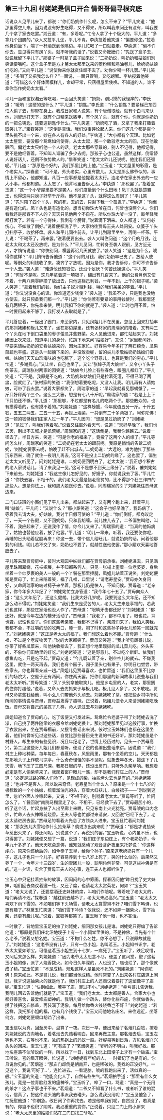 ## 第三十九回 村姥姥是信口开合 情哥哥偏寻根究底


<p>话说众人见平儿来了，都说：“你们奶奶作什么呢，怎么不来了？”平儿笑道：“他那里得空儿来。因为说没有好生吃得，又不得来，所以叫我来问还有没有，叫我要几个拿了家去吃罢。”湘云道：“有，多着呢。”忙令人拿了十个极大的。平儿道：“多拿几个团脐的。”众人又拉平儿坐，平儿不肯。李纨拉着他笑道：“偏要你坐。”拉着他身边坐下，端了一杯酒送到他嘴边。平儿忙喝了一口就要走。李纨道：“偏不许你去。显见得只有凤丫头，就不听我的话了。”说着又命嬷嬷们：“先送了盒子去，就说我留下平儿了。”那婆子一时拿了盒子回来说：“二奶奶说，叫奶奶和姑娘们别笑话要嘴吃。这个盒子里是方才舅太太那里送来的菱粉糕和鸡油卷儿，给奶奶姑娘们吃的。”又向平儿道：“说使你来你就贪住顽不去了。劝你少喝一杯儿罢。”平儿笑道：“多喝了又把我怎么样？”一面说，一面只管喝，又吃螃蟹。李纨揽着他笑道：“可惜这么个好体面模样儿，命却平常，只落得屋里使唤。不知道的人，谁不拿你当作奶奶太太看。”</p>
<p>平儿一面和宝钗湘云等吃喝，一面回头笑道：“奶奶，别只摸的我怪痒的。”李氏道：“嗳哟！这硬的是什么？”平儿道：“钥匙。”李氏道：“什么钥匙？要紧梯己东西怕人偷了去，却带在身上。我成日家和人说笑，有个唐僧取经，就有个白马来驮他，刘智远打天下，就有个瓜精来送盔甲，有个凤丫头，就有个你。你就是你奶奶的一把总钥匙，还要这钥匙作什么。”平儿笑道：“奶奶吃了酒，又拿了我来打趣着取笑儿了。”宝钗笑道：“这倒是真话。我们没事评论起人来，你们这几个都是百个里头挑不出一个来，妙在各人有各人的好处。”李纨道：“大小都有个天理。比如老太太屋里，要没那个鸳鸯如何使得。从太太起，那一个敢驳老太太的回，现在他敢驳回。偏老太太只听他一个人的话。老太太那些穿戴的，别人不记得，他都记得，要不是他经管着，不知叫人诓骗了多少去呢。那孩子心也公道，虽然这样，倒常替人说好话儿，还倒不依势欺人的。”惜春笑道：“老太太昨儿还说呢，他比我们还强呢。”平儿道：“那原是个好的，我们那里比的上他。”宝玉道：“太太屋里的彩霞，是个老实人。”探春道：“可不是，外头老实，心里有数儿。太太是那么佛爷似的，事情上不留心，他都知道。凡百一应事都是他提着太太行。连老爷在家出外去的一应大小事，他都知道。太太忘了，他背地里告诉太太。”李纨道：“那也罢了。”指着宝玉道：“这一个小爷屋里要不是袭人，你们度量到个什么田地！凤丫头就是楚霸王，也得这两只膀子好举千斤鼎。他不是这丫头，就得这么周到了！”平儿笑道：“先时陪了四个丫头，死的死，去的去，只剩下我一个孤鬼了。”李纨道：“你倒是有造化的。凤丫头也是有造化的。想当初你珠大爷在日，何曾也没两个人。你们看我还是那容不下人的？天天只见他两个不自在。所以你珠大爷一没了，趁年轻我都打发了。若有一个守得住，我倒有个膀臂。”说着滴下泪来。众人都道：“又何必伤心，不如散了倒好。”说着便都洗了手，大家约往贾母王夫人处问安。众婆子丫头打扫亭子，收拾杯盘。袭人和平儿同往前去，让平儿到房里坐坐，再喝一杯茶。平儿说：“不喝茶了，再来罢。”说着便要出去。袭人又叫住问道：“这个月的月钱，连老太太和太太还没放呢，是为什么？”平儿见问，忙转身至袭人跟前，见方近无人，才悄悄说道：“你快别问，横竖再迟几天就放了。”袭人笑道：“这是为什么，唬得你这样？”平儿悄悄告诉他道：“这个月的月钱，我们奶奶早已支了，放给人使呢。等别处的利钱收了来，凑齐了才放呢。因为是你，我才告诉你，你可不许告诉一个人去。”袭人道：“难道他还短钱使，还没个足厌？何苦还操这心。”平儿笑道：“何曾不是呢。这几年拿着这一项银子，翻出有几百来了。他的公费月例又使不着，十两八两零碎攒了放出去，只他这梯己利钱，一年不到，上千的银子呢。”袭人笑道：“拿着我们的钱，你们主子奴才赚利钱，哄的我们呆呆的等着。”平儿道：“你又说没良心的话。你难道还少钱使？”袭人道：“我虽不少，只是我也没地方使去，就只预备我们那一个。”平儿道：“你倘若有要紧的事用钱使时，我那里还有几两银子，你先拿来使，明儿我扣下你的就是了。”袭人道：“此时也用不着，怕一时要用起来不够了，我打发人去取就是了。”</p>
<p>平儿答应着，一径出了园门，来至家内，只见凤姐儿不在房里。忽见上回来打抽丰的那刘姥姥和板儿又来了，坐在那边屋里，还有张材家的周瑞家的陪着，又有两三个丫头在地下倒口袋里的枣子倭瓜并些野菜。众人见他进来，都忙站起来了。刘姥姥因上次来过，知道平儿的身分，忙跳下地来问“姑娘好”，又说：“家里都问好。早要来请姑奶奶的安看姑娘来的，因为庄家忙。好容易今年多打了两石粮食，瓜果菜蔬也丰盛。这是头一起摘下来的，并没敢卖呢，留的尖儿孝敬姑奶奶姑娘们尝尝。姑娘们天天山珍海味的也吃腻了，这个吃个野意儿，也算是我们的穷心。”平儿忙道：“多谢费心。”又让坐，自己也坐了。又让“张婶子周大娘坐”，又令小丫头子倒茶去。周瑞张材两家的因笑道：“姑娘今儿脸上有些春色，眼圈儿都红了。”平儿笑道：“可不是。我原是不吃的，大奶奶和姑娘们只是拉着死灌，不得已喝了两盅，脸就红了。”张材家的笑道：“我倒想着要吃呢，又没人让我。明儿再有人请姑娘，可带了我去罢。”说着大家都笑了。周瑞家的道：“早起我就看见那螃蟹了，一斤只好秤两个三个。这么三大篓，想是有七八十斤呢。”周瑞家的道：“若是上上下下只怕还不够。”平儿道：“那里够，不过都是有名儿的吃两个子。那些散众的，也有摸得着的，也有摸不着的。”刘姥姥道：“这样螃蟹，今年就值五分一斤。十斤五钱，五五二两五，三五一十五，再搭上酒菜，一共倒有二十多两银子。阿弥陀佛！这一顿的钱够我们庄家人过一年了。”平儿因问：“想是见过奶奶了？”刘姥姥道：“见过了，叫我们等着呢。”说着又往窗外看天气，说道：“天好早晚了，我们也去罢，别出不去城才是饥荒呢。”周瑞家的道：“这话倒是，我替你瞧瞧去。”说着一径去了，半日方来，笑道：“可是你老的福来了，竟投了这两个人的缘了。”平儿等问怎么样，周瑞家的笑道：“二奶奶在老太太的跟前呢。我原是悄悄的告诉二奶奶，‘刘姥姥要家去呢，怕晚了赶不出城去。’二奶奶说：‘大远的，难为他扛了那些沉东西来，晚了就住一夜明儿再去。’这可不是投上二奶奶的缘了。这也罢了，偏生老太太又听见了，问刘姥姥是谁。二奶奶便回明白了。老太太说：‘我正想个积古的老人家说话儿，请了来我见一见。’这可不是想不到天上缘分了。”说着，催刘姥姥下来前去。刘姥姥道：“我这生像儿怎好见的。好嫂子，你就说我去了罢。”平儿忙道：“你快去罢，不相干的。我们老太太最是惜老怜贫的，比不得那个狂三诈四的那些人。想是你怯上，我和周大娘送你去。”说着，同周瑞家的引了刘姥姥往贾母这边来。</p>
<p>二门口该班的小厮们见了平儿出来，都站起来了，又有两个跑上来，赶着平儿叫“姑娘”。平儿问：“又说什么？”那小厮笑道：“这会子也好早晚了，我妈病了，等着我去请大夫。好姑娘，我讨半日假可使的？”平儿道：“你们倒好，都商议定了，一天一个告假，又不回奶奶，只和我胡缠。前儿住儿去了，二爷偏生叫他，叫不着，我应起来了，还说我作了情。你今儿又来了。”周瑞家的道：“当真的他妈病了，姑娘也替他应着，放了他罢。”平儿道：“明儿一早来。听着，我还要使你呢，再睡的日头晒着屁股再来！你这一去，带个信儿给旺儿，就说奶奶的话，问着他那剩的利钱。明儿若不交了来，奶奶也不要了，就越性送他使罢。”那小厮欢天喜地答应去了。</p>
<p>平儿等来至贾母房中，彼时大观园中姊妹们都在贾母前承奉。刘姥姥进去，只见满屋里珠围翠绕，花枝招展，并不知都系何人。只见一张榻上歪着一位老婆婆，身后坐着一个纱罗裹的美人一般的一个丫鬟在那里捶腿，凤姐儿站着正说笑。刘姥姥便知是贾母了，忙上来陪着笑，福了几福，口里说：“请老寿星安。”贾母亦欠身问好，又命周瑞家的端过椅子来坐着。那板儿仍是怯人，不知问候。贾母道：“老亲家，你今年多大年纪了？”刘姥姥忙立身答道：“我今年七十五了。”贾母向众人道：“这么大年纪了，还这么健朗。比我大好几岁呢。我要到这么大年纪，还不知怎么动不得呢。”刘姥姥笑道：“我们生来是受苦的人，老太太生来是享福的。若我们也这样，那些庄家活也没人作了。”贾母道：“眼睛牙齿都还好？”刘姥姥道：“都还好，就是今年左边的槽牙活动了。”贾母道：“我老了，都不中用了，眼也花，耳也聋，记性也没了。你们这些老亲戚，我都不记得了。亲戚们来了，我怕人笑我，我都不会，不过嚼的动的吃两口，睡一觉，闷了时和这些孙子孙女儿顽笑一回就完了。”刘姥姥笑道：“这正是老太太的福了。我们想这么着也不能。”贾母道：“什么福，不过是个老废物罢了。”说的大家都笑了。贾母又笑道：“我才听见凤哥儿说，你带了好些瓜菜来，叫他快收拾去了，我正想个地里现撷的瓜儿菜儿吃。外头买的，不象你们田地里的好吃。”刘姥姥笑道：“这是野意儿，不过吃个新鲜。依我们想鱼肉吃，只是吃不起。”贾母又道：“今儿既认着了亲，别空空儿的就去。不嫌我这里，就住一两天再去。我们也有个园子，园子里头也有果子，你明日也尝尝，带些家去，你也算看亲戚一趟。”凤姐儿见贾母喜欢，也忙留道：“我们这里虽不比你们的场院大，空屋子还有两间。你住两天罢，把你们那里的新闻故事儿说些与我们老太太听听。”贾母笑道：“凤丫头别拿他取笑儿。他是乡屯里的人，老实，那里搁的住你打趣他。”说着，又命人去先抓果子与板儿吃。板儿见人多了，又不敢吃。贾母又命拿些钱给他，叫小幺儿们带他外头顽去。刘姥姥吃了茶，便把些乡村中所见所闻的事情说与贾母，贾母益发得了趣味。正说着，凤姐儿便令人来请刘姥姥吃晚饭。贾母又将自己的菜拣了几样，命人送过去与刘姥姥吃。</p>
<p>凤姐知道合了贾母的心，吃了饭便又打发过来。鸳鸯忙令老婆子带了刘姥姥去洗了澡，自己挑了两件随常的衣服令给刘姥姥换上。那刘姥姥那里见过这般行事，忙换了衣裳出来，坐在贾母榻前，又搜寻些话出来说。彼时宝玉姊妹们也都在这里坐着，他们何曾听见过这些话，自觉比那些瞽目先生说的书还好听。那刘姥姥虽是个村野人，却生来的有些见识，况且年纪老了，世情上经历过的，见头一个贾母高兴，第二见这些哥儿姐儿们都爱听，便没了说的也编出些话来讲。因说道：“我们村庄上种地种菜，每年每日，春夏秋冬，风里雨里，那有个坐着的空儿，天天都是在那地头子上作歇马凉亭，什么奇奇怪怪的事不见呢。就象去年冬天，接连下了几天雪，地下压了三四尺深。我那日起的早，还没出房门，只听外头柴草响。我想着必定是有人偷柴草来了。我爬着窗户眼儿一瞧，却不是我们村庄上的人。”贾母道：“必定是过路的客人们冷了，见现成的柴，抽些烤火去也是有的。”刘姥姥笑道：“也并不是客人，所以说来奇怪。老寿星当个什么人？原来是一个十七八岁的极标致的一个小姑娘，梳着溜油光的头，穿着大红袄儿，白绫裙子——”刚说到这里，忽听外面人吵嚷起来，又说：“不相干的，别唬着老太太。”贾母等听了，忙问怎么了，丫鬟回说“南院马棚里走了水，不相干，已经救下去了。”贾母最胆小的，听了这个话，忙起身扶了人出至廊上来瞧，只见东南上火光犹亮。贾母唬的口内念佛，忙命人去火神跟前烧香。王夫人等也忙都过来请安，又回说“已经下去了，老太太请进房去罢。”贾母足的看着火光息了方领众人进来。宝玉且忙着问刘姥姥：“那女孩儿大雪地作什么抽柴草？倘或冻出病来呢？”贾母道：“都是才说抽柴草惹出火来了，你还问呢。别说这个了，再说别的罢。”宝玉听说，心内虽不乐，也只得罢了。刘姥姥便又想了一篇，说道：“我们庄子东边庄上，有个老奶奶子，今年九十多岁了。他天天吃斋念佛，谁知就感动了观音菩萨夜里来托梦说：‘你这样虔心，原来你该绝后的，如今奏了玉皇，给你个孙子。’原来这老奶奶只有一个儿子，这儿子也只一个儿子，好容易养到十七八岁上死了，哭的什么似的。后果然又养了一个，今年才十三四岁，生的雪团儿一般，聪明伶俐非常。可见这些神佛是有的。”这一夕话，实合了贾母王夫人的心事，连王夫人也都听住了。</p>
<p>宝玉心中只记挂着抽柴的故事，因闷闷的心中筹画。探春因问他“昨日扰了史大妹妹，咱们回去商议着邀一社，又还了席，也请老太太赏菊花，何如？”宝玉笑道：“老太太说了，还要摆酒还史妹妹的席，叫咱们作陪呢。等着吃了老太太的，咱们再请不迟。”探春道：“越往前去越冷了，老太太未必高兴。”宝玉道：“老太太又喜欢下雨下雪的。不如咱们等下头场雪，请老太太赏雪岂不好？咱们雪下吟诗，也更有趣了。”林黛玉忙笑道：“咱们雪下吟诗？依我说，还不如弄一捆柴火，雪下抽柴，还更有趣儿呢。”说着，宝钗等都笑了。宝玉瞅了他一眼，也不答话。</p>
<p>一时散了，背地里宝玉足的拉了刘姥姥，细问那女孩儿是谁。刘姥姥只得编了告诉他道：“那原是我们庄北沿地埂子上有一个小祠堂里供的，不是神佛，当先有个什么老爷。”说着又想名姓。宝玉道：“不拘什么名姓，你不必想了，只说原故就是了。”刘姥姥道：“这老爷没有儿子，只有一位小姐，名叫茗玉。小姐知书识字，老爷太太爱如珍宝。可惜这茗玉小姐生到十七岁，一病死了。”宝玉听了，跌足叹惜，又问后来怎么样。刘姥姥道：“因为老爷太太思念不尽，便盖了这祠堂，塑了这茗玉小姐的像，派了人烧香拨火。如今日久年深的，人也没了，庙也烂了，那个像就成了精。”宝玉忙道：“不是成精，规矩这样人是虽死不死的。”刘姥姥道：“阿弥陀佛！原来如此。不是哥儿说，我们都当他成精。他时常变了人出来各村庄店道上闲逛。我才说这抽柴火的就是他了。我们村庄上的人还商议着要打了这塑像平了庙呢。”宝玉忙道：“快别如此。若平了庙，罪过不小。”刘姥姥道：“幸亏哥儿告诉我，我明儿回去告诉他们就是了。”宝玉道：“我们老太太、太太都是善人，合家大小也都好善喜舍，最爱修庙塑神的。我明儿做一个疏头，替你化些布施，你就做香头，攒了钱把这庙修盖，再装潢了泥像，每月给你香火钱烧香岂不好？”刘姥姥道：“若这样，我托那小姐的福，也有几个钱使了。”宝玉又问他地名庄名，来往远近，坐落何方。刘姥姥便顺口胡诌了出来。</p>
<p>宝玉信以为真，回至房中，盘算了一夜。次日一早，便出来给了茗烟几百钱，按着刘姥姥说的方向地名，着茗烟去先踏看明白，回来再做主意。那茗烟去后，宝玉左等也不来，右等也不来，急的热锅上的蚂蚁一般。好容易等到日落，方见茗烟兴兴头头的回来。宝玉忙道：“可有庙了？”茗烟笑道：“爷听的不明白，叫我好找。那地名座落不似爷说的一样，所以找了一日，找到东北上田埂子上才有一个破庙。”宝玉听说，喜的眉开眼笑，忙说道：“刘姥姥有年纪的人，一时错记了也是有的。你且说你见的。”茗烟道：“那庙门却倒是朝南开，也是稀破的。我找的正没好气，一见这个，我说‘可好了.. ’，连忙进去。一看泥胎，唬的我跑出来了，活似真的一般。”宝玉喜的笑道：“他能变化人了，自然有些生气。”茗烟拍手道：“那里有什么女孩儿，竟是一位青脸红发的瘟神爷。”宝玉听了，啐了一口，骂道：“真是一个无用的杀才！这点子事也干不来。”茗烟道：“二爷又不知看了什么书，或者听了谁的混话，信真了，把这件没头脑的事派我去碰头，怎么说我没用呢？”宝玉见他急了，忙抚慰他道：“你别急。改日闲了你再找去。若是他哄我们呢，自然没了，若真是有的，你岂不也积了阴骘。我必重重的赏你。”正说着，只见二门上的小厮来说：“老太太房里的姑娘们站在二门口找二爷呢。”</p>
